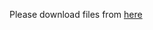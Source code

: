 Please download files from [here](https://cloud.tsinghua.edu.cn/d/2bd608a662d44687a070/?p=/RNA%20Regulation%20Files&mode=list)
